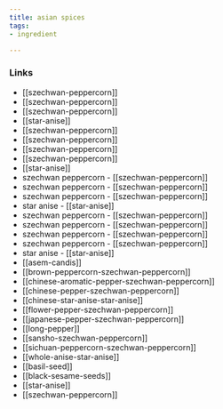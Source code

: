 ```yaml
---
title: asian spices
tags:
- ingredient

---
```



### Links

* [[szechwan-peppercorn]]
* [[szechwan-peppercorn]]
* [[szechwan-peppercorn]]
* [[star-anise]]
* [[szechwan-peppercorn]]
* [[szechwan-peppercorn]]
* [[szechwan-peppercorn]]
* [[szechwan-peppercorn]]
* [[star-anise]]
* szechwan peppercorn - [[szechwan-peppercorn]]
* szechwan peppercorn - [[szechwan-peppercorn]]
* szechwan peppercorn - [[szechwan-peppercorn]]
* star anise - [[star-anise]]
* szechwan peppercorn - [[szechwan-peppercorn]]
* szechwan peppercorn - [[szechwan-peppercorn]]
* szechwan peppercorn - [[szechwan-peppercorn]]
* szechwan peppercorn - [[szechwan-peppercorn]]
* star anise - [[star-anise]]
* [[asem-candis]]
* [[brown-peppercorn-szechwan-peppercorn]]
* [[chinese-aromatic-pepper-szechwan-peppercorn]]
* [[chinese-pepper-szechwan-peppercorn]]
* [[chinese-star-anise-star-anise]]
* [[flower-pepper-szechwan-peppercorn]]
* [[japanese-pepper-szechwan-peppercorn]]
* [[long-pepper]]
* [[sansho-szechwan-peppercorn]]
* [[sichuan-peppercorn-szechwan-peppercorn]]
* [[whole-anise-star-anise]]
* [[basil-seed]]
* [[black-sesame-seeds]]
* [[star-anise]]
* [[szechwan-peppercorn]]
